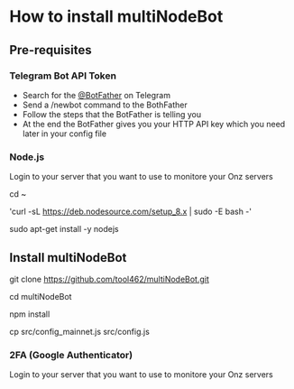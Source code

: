 # How to install multiNodeBot

## Pre-requisites

### Telegram Bot API Token

 - Search for the [@BotFather](https://telegram.me/BotFather) on Telegram
 - Send a /newbot command to the BothFather
 - Follow the steps that the BotFather is telling you
 - At the end the BotFather gives you your HTTP API key which you need later in your config file
 
 

### Node.js

Login to your server that you want to use to monitore your Onz servers

cd ~

'curl -sL https://deb.nodesource.com/setup_8.x | sudo -E bash -'

sudo apt-get install -y nodejs



## Install multiNodeBot

 git clone https://github.com/tool462/multiNodeBot.git
 
 cd multiNodeBot
 
 npm install
 
 cp src/config_mainnet.js src/config.js
 
 
 
 
 ### 2FA (Google Authenticator)

Login to your server that you want to use to monitore your Onz servers
